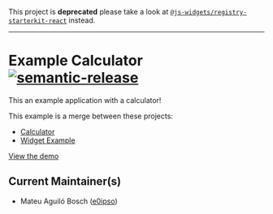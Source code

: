 This project is **deprecated** please take a look at [`@js-widgets/registry-starterkit-react`](https://github.com/js-widgets/registry-starterkit-react) instead.

---

# Example Calculator [![semantic-release](https://img.shields.io/badge/%20%20%F0%9F%93%A6%F0%9F%9A%80-semantic--release-e10079.svg)](https://github.com/semantic-release/semantic-release)

This an example application with a calculator!

This example is a merge between these projects:

- [Calculator](https://github.com/ahfarmer/calculator)
- [Widget Example](https://github.com/js-widgets/example-widget)

[View the demo](https://js-widgets.github.io/example-calculator/index.html)

## Current Maintainer(s)

- Mateu Aguiló Bosch ([e0ipso](https://github.com/e0ipso))
